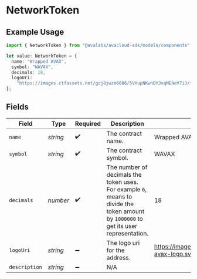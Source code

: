 # NetworkToken

## Example Usage

```typescript
import { NetworkToken } from "@avalabs/avacloud-sdk/models/components";

let value: NetworkToken = {
  name: "Wrapped AVAX",
  symbol: "WAVAX",
  decimals: 18,
  logoUri:
    "https://images.ctfassets.net/gcj8jwzm6086/5VHupNKwnDYJvqMENeV7iJ/fdd6326b7a82c8388e4ee9d4be7062d4/avalanche-avax-logo.svg",
};
```

## Fields

| Field                                                                                                                                 | Type                                                                                                                                  | Required                                                                                                                              | Description                                                                                                                           | Example                                                                                                                               |
| ------------------------------------------------------------------------------------------------------------------------------------- | ------------------------------------------------------------------------------------------------------------------------------------- | ------------------------------------------------------------------------------------------------------------------------------------- | ------------------------------------------------------------------------------------------------------------------------------------- | ------------------------------------------------------------------------------------------------------------------------------------- |
| `name`                                                                                                                                | *string*                                                                                                                              | :heavy_check_mark:                                                                                                                    | The contract name.                                                                                                                    | Wrapped AVAX                                                                                                                          |
| `symbol`                                                                                                                              | *string*                                                                                                                              | :heavy_check_mark:                                                                                                                    | The contract symbol.                                                                                                                  | WAVAX                                                                                                                                 |
| `decimals`                                                                                                                            | *number*                                                                                                                              | :heavy_check_mark:                                                                                                                    | The number of decimals the token uses. For example `6`, means to divide the token amount by `1000000` to get its user representation. | 18                                                                                                                                    |
| `logoUri`                                                                                                                             | *string*                                                                                                                              | :heavy_minus_sign:                                                                                                                    | The logo uri for the address.                                                                                                         | https://images.ctfassets.net/gcj8jwzm6086/5VHupNKwnDYJvqMENeV7iJ/fdd6326b7a82c8388e4ee9d4be7062d4/avalanche-avax-logo.svg             |
| `description`                                                                                                                         | *string*                                                                                                                              | :heavy_minus_sign:                                                                                                                    | N/A                                                                                                                                   |                                                                                                                                       |